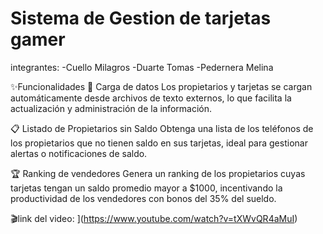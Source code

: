 # Sistema de Gestion de tarjetas gamer
integrantes:
-Cuello Milagros
-Duarte Tomas
-Pedernera Melina

✨Funcionalidades
📂 Carga de datos
Los propietarios y tarjetas se cargan automáticamente desde archivos de texto externos, lo que facilita la actualización y administración de la información.

📋 Listado de Propietarios sin Saldo
Obtenga una lista de los teléfonos de los propietarios que no tienen saldo en sus tarjetas, ideal para gestionar alertas o notificaciones de saldo.

🏆 Ranking de vendedores
Genera un ranking de los propietarios cuyas tarjetas tengan un saldo promedio mayor a $1000, incentivando la productividad de los vendedores con bonos del 35% del sueldo.

🎬link del video: ](https://www.youtube.com/watch?v=tXWvQR4aMuI)


